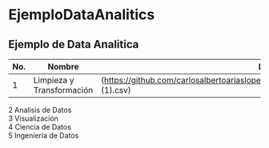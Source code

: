 # EjemploDataAnalitics
Ejemplo de Data Analitica
-----------------------------------
|No.	|Nombre	 |Link de Acceso 
------|--------|-------------------
|1|Limpieza y Transformación |(https://github.com/carlosalbertoariaslopez/EjemploDataAnalitics/blob/main/vmsForVCenter_Name (1).csv)| 




2	Analisis de Datos	
3	Visualización	
4	Ciencia de Datos	
5	Ingeniería de Datos	


